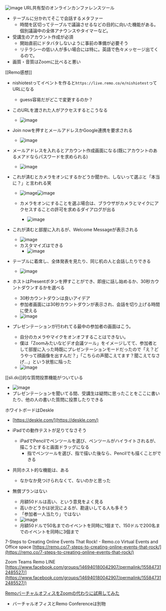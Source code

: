 
![image](https://gyazo.com/a3ced4a18799178a0a4a9fbdcd99435a/thumb/1000)
URL共有型のオンラインカンファレンスツール
- テーブルに分かれてそこで会話するメタファー
    - 時間を区切ってテーブルで議論させるなどの目的に向いた機能がある。個別議論中の全体アナウンスやタイマーなど。
- 受講生のアカウント作成が必須
    - 開始直前にドタバタしないように事前の準備が必要そう
    - リテラシーの低い人が多い場合には特に。英語で色々メッセージ出てくるので。
- 画質・音質はZoomに比べると悪い

[[Remo感想]]

- nishiotestってイベントを作ると`https://live.remo.co/e/nishiotest`ってURLになる
    - guess容易だがどこで変更するのか？
- このURLを渡された人がアクセスするとこうなる
    - ![image](https://gyazo.com/e2257e4d6a072c2c2ac8b7435ee4002c/thumb/1000)
- Join nowを押すとメールアドレスかGoogle連携を要求される
    - ![image](https://gyazo.com/b415033bb8877518e0d982e331527529/thumb/1000)
- メールアドレスを入れるとアカウント作成画面になる(既にアカウントのあるメアドならパスワードを求められる)
    - ![image](https://gyazo.com/e4351e4024566f457d77646a458cc1a7/thumb/1000)
- これが済むとカメラをオンにするかどうか聞かれ、しないって選ぶと「本当に？」と言われる笑
    - ![image](https://gyazo.com/0720eabf496e1da63af6224bdb39b17f/thumb/1000)![image](https://gyazo.com/c8ece4ed51dec5986f5032d7431b0e09/thumb/1000)

    - カメラをオンにすることを選ぶ場合は、ブラウザがカメラとマイクにアクセスすることの許可を求めるダイアログが出る
        - ![image](https://gyazo.com/975b611cdfb44b8a938e081a83909f82/thumb/1000)

- これが済むと部屋に入れるが、Welcome Messageが表示される
    - ![image](https://gyazo.com/24c8fc08433f2dcbdc2621ced1d17850/thumb/1000)
    - カスタマイズはできる
        - ![image](https://gyazo.com/e14fab9f2563a05c81daa4ff53b661d9/thumb/1000)

- テーブルに着席し、全体発表を見たり、同じ机の人と会話したりできる
    - ![image](https://gyazo.com/a3ced4a18799178a0a4a9fbdcd99435a/thumb/1000)
- ホストはPresentボタンを押すことができ、即座に話し始めるか、30秒カウントダウンするかを選べる
    - 30秒カウントダウンは良いアイデア
    - 参加者画面には30秒カウントダウンが表示され、会話を切り上げる時間に使える
    - ![image](https://gyazo.com/c9fcadceba6babbf7753957ba2b69a71/thumb/1000)
- プレゼンテーションが行われてる最中の参加者の画面はこう。
    - 自分のカメラやマイクをオンオフすることはできない。
    - 僕は「Zoomみたいなビデオ会議ツール」をイメージしてて、参加者として部屋に入った時既にプレゼンテーションモードだったので「え？どうやって顔画像を出すんだ？」「こちらの声聞こえてます？聞こえてなさげ…」という状態に陥った
    - ![image](https://gyazo.com/df7be1301c2b6a5c9be03a178c288660/thumb/1000)


[[sli.do]]的な質問投票機能がついている
- ![image](https://gyazo.com/9f478827ffd7af4fe622fdfa3e9ddbde/thumb/1000)
- プレゼンテーションを聞いてる間、受講生は疑問に思ったことをここに書いたり、他の人の書いた質問に投票したりできる

ホワイトボードはDeskle
- [https://deskle.com/](https://deskle.com/)
- iPadでの動作テストが足りてなさそう
    - iPadでPencilでペンツールを選び、ペンツールがハイライトされるが、描こうとすると画面ドラッグになる
        - 指でペンツールを選び、指で描いた後なら、Pencilでも描くことができる

- 共同ホスト的な機能は、ある
    - なかなか見つけられなくて、ないのかと思った

- 無償プランはない
    - 月額50ドルは高い、という意見をよく見る
    - 高いかどうかは状況によるが、勘違いしてる人も多そう
    - 「参加者一人当たり」ではない
    - ![image](https://gyazo.com/1a21888d7c0a4f03e596fa29e2b6f191/thumb/1000)
    - 月額50ドルで50名までのイベントを同時に1個まで、150ドルで200名までのイベントを同時に3個まで


7-Steps to Creating Online Events That Rock! - Remo.co Virtual Events and Office space
[https://remo.co/7-steps-to-creating-online-events-that-rock/](https://remo.co/7-steps-to-creating-online-events-that-rock/)


Zoom Teams Remo LINE
[https://www.facebook.com/groups/146940180042907/permalink/155847312485527/](https://www.facebook.com/groups/146940180042907/permalink/155847312485527/)

[RemoバーチャルオフィスをZoomの代わりに試用してみた](https://www.creationline.com/lab/34198?fbclid=IwAR28HJTEfi_HbICqS-UDJ29FpL8mr62ZuPDidjKCLuOcTGOo0osJIDhm4fI)
- バーチャルオフィスとRemo Conferenceは別物

